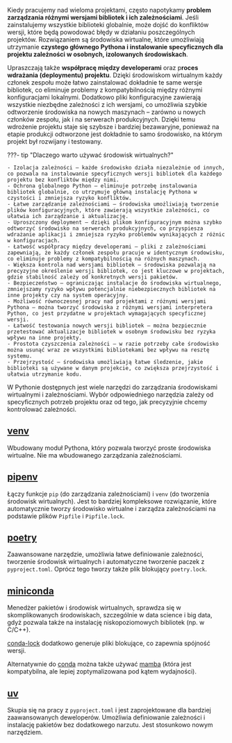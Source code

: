 Kiedy pracujemy nad wieloma projektami, często napotykamy **problem zarządzania różnymi wersjami bibliotek i ich zależnościami**. Jeśli zainstalujemy wszystkie biblioteki globalnie, może dojść do konfliktów wersji, które będą powodować błędy w działaniu poszczególnych projektów. Rozwiązaniem są środowiska wirtualne, które umożliwiają utrzymanie **czystego głównego Pythona i instalowanie specyficznych dla projektu zależności w osobnych, izolowanych środowiskach**.

Upraszczają także **współpracę między developerami** oraz p**roces wdrażania (deploymentu) projektu**. Dzięki środowiskom wirtualnym każdy członek zespołu może łatwo zainstalować dokładnie te same wersje bibliotek, co eliminuje problemy z kompatybilnością między różnymi konfiguracjami lokalnymi. Dodatkowo pliki konfiguracyjne zawierają wszystkie niezbędne zależności z ich wersjami, co umożliwia szybkie odtworzenie środowiska na nowych maszynach – zarówno u nowych członków zespołu, jak i na serwerach produkcyjnych. Dzięki temu wdrożenie projektu staje się szybsze i bardziej bezawaryjne, ponieważ na etapie produkcji odtworzone jest dokładnie to samo środowisko, na którym projekt był rozwijany i testowany.

???- tip "Dlaczego warto używać środowisk wirtualnych?"

    - Izolacja zależności – każde środowisko działa niezależnie od innych, co pozwala na instalowanie specyficznych wersji bibliotek dla każdego projektu bez konfliktów między nimi.
    - Ochrona globalnego Python – eliminuje potrzebę instalowania bibliotek globalnie, co utrzymuje główną instalację Pythona w czystości i zmniejsza ryzyko konfliktów.
    - Łatwe zarządzanie zależnościami – środowiska umożliwiają tworzenie plików konfiguracyjnych, które zawierają wszystkie zależności, co ułatwia ich zarządzanie i aktualizację.
    - Uproszczony deployment – dzięki plikom konfiguracyjnym można szybko odtworzyć środowisko na serwerach produkcyjnych, co przyspiesza wdrażanie aplikacji i zmniejsza ryzyko problemów wynikających z różnic w konfiguracjach.
    - Łatwość współpracy między developerami – pliki z zależnościami zapewniają, że każdy członek zespołu pracuje w identycznym środowisku, co eliminuje problemy z kompatybilnością na różnych maszynach.
    - Większa kontrola nad wersjami bibliotek – środowiska pozwalają na precyzyjne określenie wersji bibliotek, co jest kluczowe w projektach, gdzie stabilność zależy od konkretnych wersji pakietów.
    - Bezpieczeństwo – ograniczając instalacje do środowiska wirtualnego, zmniejszamy ryzyko wpływu potencjalnie niebezpiecznych bibliotek na inne projekty czy na system operacyjny.
    - Możliwość równoczesnej pracy nad projektami z różnymi wersjami Pythona – można tworzyć środowiska z różnymi wersjami interpretera Python, co jest przydatne w projektach wymagających specyficznej wersji.
    - Łatwość testowania nowych wersji bibliotek – można bezpiecznie przetestować aktualizacje bibliotek w osobnym środowisku bez ryzyka wpływu na inne projekty.
    - Prostota czyszczenia zależności – w razie potrzeby całe środowisko można usunąć wraz ze wszystkimi bibliotekami bez wpływu na resztę systemu.
    - Przejrzystość – środowiska umożliwiają łatwe śledzenie, jakie biblioteki są używane w danym projekcie, co zwiększa przejrzystość i ułatwia utrzymanie kodu.

W Pythonie dostępnych jest wiele narzędzi do zarządzania środowiskami wirtualnymi i zależnościami. Wybór odpowiedniego narzędzia zależy od specyficznych potrzeb projektu oraz od tego, jak precyzyjnie chcemy kontrolować zależności.

## [venv](https://docs.python.org/3/library/venv.html)
Wbudowany moduł Pythona, który pozwala tworzyć proste środowiska wirtualne. Nie ma wbudowanego zarządzania zależnościami.

## [pipenv](https://pipenv.pypa.io/en/latest/)
Łączy funkcje `pip` (do zarządzania zależnościami) i `venv` (do tworzenia środowisk wirtualnych). Jest to bardziej kompleksowe rozwiązanie, które automatycznie tworzy środowisko wirtualne i zarządza zależnościami na podstawie plików `Pipfile` i `Pipfile.lock`.

## [poetry](https://python-poetry.org/docs/)
Zaawansowane narzędzie, umożliwia łatwe definiowanie zależności, tworzenie środowisk wirtualnych i automatyczne tworzenie paczek z `pyproject.toml`. Oprócz tego tworzy także plik blokujący `poetry.lock`.

## [miniconda](https://docs.anaconda.com/miniconda/)
Menedżer pakietów i środowisk wirtualnych, sprawdza się w skomplikowanych środowiskach, szczególnie w data science i big data, gdyż pozwala także na instalację niskopoziomowych bibliotek (np. w C/C++).

[conda-lock](https://conda.github.io/conda-lock/) dodatkowo generuje pliki blokujące, co zapewnia spójność wersji.

Alternatywnie do [conda](https://docs.conda.io/en/latest/) można także używać [mamba](https://mamba.readthedocs.io/en/latest/) (która jest kompatybilna, ale lepiej zoptymalizowana pod kątem wydajności).

## [uv](https://docs.astral.sh/uv/)

Skupia się na pracy z `pyproject.toml` i jest zaprojektowane dla bardziej zaawansowanych deweloperów. Umożliwia definiowanie zależności i instalację pakietów bez dodatkowego narzutu. Jest stosunkowo nowym narzędziem.